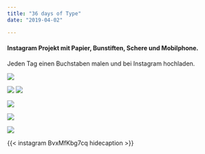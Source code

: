 ```yaml
---
title: "36 days of Type"
date: "2019-04-02"

---
```


#### Instagram Projekt mit Papier, Bunstiften, Schere und Mobilphone.
Jeden Tag einen Buchstaben malen und bei Instagram hochladen.

![](https://paper-attachments.dropbox.com/s_9E5F41E49CD404A582EABC6C82A25F808F691C0DFB229740FFE0B2772B8263AC_1589577180190_01_ROOFTOP_Grid_3x3.png)

![](https://paper-attachments.dropbox.com/s_9E5F41E49CD404A582EABC6C82A25F808F691C0DFB229740FFE0B2772B8263AC_1589577178457_02_Rooftop_3x3.png)
![](https://paper-attachments.dropbox.com/s_9E5F41E49CD404A582EABC6C82A25F808F691C0DFB229740FFE0B2772B8263AC_1589577174244_03_Hawke-Insta-Grid_3x3.png)

![](https://paper-attachments.dropbox.com/s_9E5F41E49CD404A582EABC6C82A25F808F691C0DFB229740FFE0B2772B8263AC_1589577176764_04_Hawke-Insta-Grid_3x3.png)

![](https://paper-attachments.dropbox.com/s_9E5F41E49CD404A582EABC6C82A25F808F691C0DFB229740FFE0B2772B8263AC_1589577087113_rooftopdesign___BwoVNXbgM9b___.jpg)

![](https://paper-attachments.dropbox.com/s_9E5F41E49CD404A582EABC6C82A25F808F691C0DFB229740FFE0B2772B8263AC_1589577248290_01_4x4_Hawke-Insta-Grid_3x3.jpg)


{{< instagram BvxMfKbg7cq hidecaption >}}
